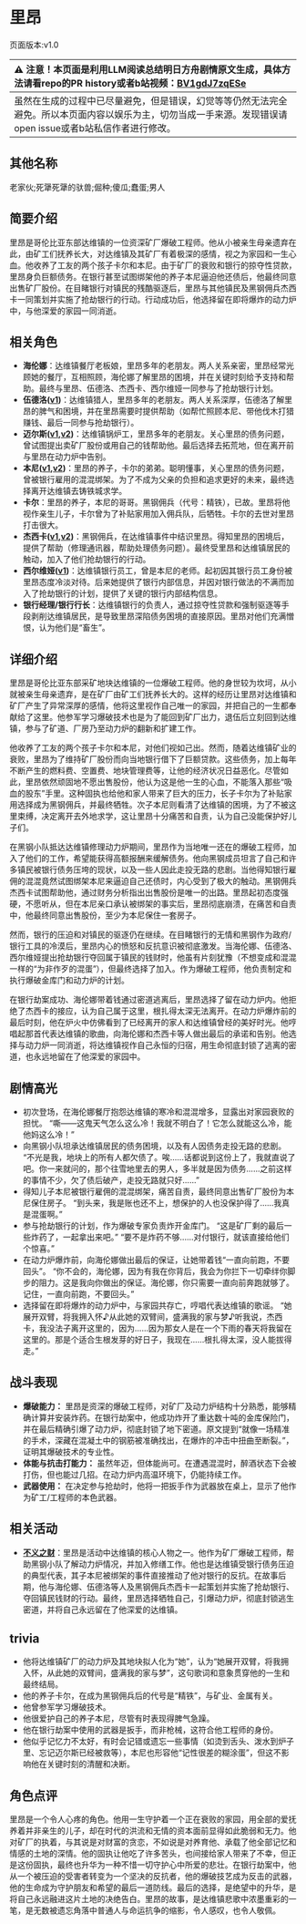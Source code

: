 # 里昂
页面版本:v1.0
 

| :warning: 注意！本页面是利用LLM阅读总结明日方舟剧情原文生成，具体方法请看repo的PR history或者b站视频：[BV1gdJ7zqESe](https://www.bilibili.com/video/BV1gdJ7zqESe/)         |
|:----------------------------|
| 虽然在生成的过程中已尽量避免，但是错误，幻觉等等仍然无法完全避免。所以本页面内容以娱乐为主，切勿当成一手来源。发现错误请open issue或者b站私信作者进行修改。|



## 其他名称
老家伙;死犟死犟的驮兽;倔种;傻瓜;蠢蛋;男人
## 简要介绍
里昂是哥伦比亚东部达维镇的一位资深矿厂爆破工程师。他从小被亲生母亲遗弃在此，由矿工们抚养长大，对达维镇及其矿厂有着极深的感情，视之为家园和一生心血。他收养了工友的两个孩子卡尔和本尼。由于矿厂的衰败和银行的掠夺性贷款，里昂身负巨额债务。在银行甚至试图绑架他的养子本尼逼迫他还债后，他最终同意出售矿厂股份。在目睹银行对镇民的残酷驱逐后，里昂与其他镇民及黑钢佣兵杰西卡一同策划并实施了抢劫银行的行动。行动成功后，他选择留在即将爆炸的动力炉中，与他深爱的家园一同消逝。
## 相关角色
-   **海伦娜**：达维镇餐厅老板娘，里昂多年的老朋友。两人关系亲密，里昂经常光顾她的餐厅，互相照顾，海伦娜了解里昂的困境，并在关键时刻给予支持和帮助。最终与里昂、伍德洛、杰西卡、西尔维娅一同参与了抢劫银行计划。
-   **伍德洛([v1](extended_char_wu_de_luo.md))**：达维镇猎人，里昂多年的老朋友。两人关系深厚，伍德洛了解里昂的脾气和困境，并在里昂需要时提供帮助（如帮忙照顾本尼、带他伐木打猎赚钱、最后一同参与抢劫银行）。
-   **迈尔斯([v1](extended_char_mai_er_si.md),[v2](../char_v3/extended_char_mai_er_si.md))**：达维镇锅炉工，里昂多年的老朋友。关心里昂的债务问题，曾试图提出卖矿厂股份或用自己的钱帮助他。最后选择去拓荒地，但在离开前与里昂在动力炉中告别。
-   **本尼([v1](extended_char_ben_ni.md),[v2](../char_v3/extended_char_ben_ni.md))**：里昂的养子，卡尔的弟弟。聪明懂事，关心里昂的债务问题，曾被银行雇用的混混绑架。为了不成为父亲的负担和追求更好的未来，最终选择离开达维镇去铸铁城求学。
-   **卡尔**：里昂的养子，本尼的哥哥。黑钢佣兵（代号：精铁），已故。里昂将他视作亲生儿子，卡尔曾为了补贴家用加入佣兵队，后牺牲。卡尔的去世对里昂打击很大。
-   **杰西卡([v1](char_235_jesica.md),[v2](../char_v3/char_235_jesica.md))**：黑钢佣兵，在达维镇事件中结识里昂。得知里昂的困境后，提供了帮助（修理通讯器，帮助处理债务问题）。最终受里昂和达维镇居民的触动，加入了他们抢劫银行的行动。
-   **西尔维娅([v1](extended_char_xi_er_wei_ya.md))**：达维镇银行员工，曾是本尼的老师。起初因其银行员工身份被里昂态度冷淡对待。后来她提供了银行内部信息，并因对银行做法的不满而加入了抢劫银行的计划，提供了关键的银行内部结构信息。
-   **银行经理/银行行长**：达维镇银行的负责人，通过掠夺性贷款和强制驱逐等手段剥削达维镇居民，是导致里昂深陷债务困境的直接原因。里昂对他们充满憎恨，认为他们是“畜生”。
## 详细介绍
里昂是哥伦比亚东部采矿地块达维镇的一位爆破工程师。他的身世较为坎坷，从小就被亲生母亲遗弃，是在矿厂由矿工们抚养长大的。这样的经历让里昂对达维镇和矿厂产生了异常深厚的感情，他将这里视作自己唯一的家园，并把自己的一生都奉献给了这里。他参军学习爆破技术也是为了能回到矿厂出力，退伍后立刻回到达维镇，参与了矿道、厂房乃至动力炉的翻新和扩建工作。

他收养了工友的两个孩子卡尔和本尼，对他们视如己出。然而，随着达维镇矿业的衰败，里昂为了维持矿厂股份而向当地银行借下了巨额贷款。这些债务，加上每年不断产生的燃料费、空置费、地块管理费等，让他的经济状况日益恶化。尽管如此，里昂依然顽固地不愿出售股份，他认为这是他一生的心血，不能落入那些“吸血的股东”手里。这种固执也给他和家人带来了巨大的压力，长子卡尔为了补贴家用选择成为黑钢佣兵，并最终牺牲。次子本尼则看清了达维镇的困境，为了不被这里束缚，决定离开去外地求学，这让里昂十分痛苦和自责，认为自己没能保护好儿子们。

在黑钢小队抵达达维镇修理动力炉期间，里昂作为当地唯一还在的爆破工程师，加入了他们的工作，希望能获得高额报酬来缓解债务。他向黑钢成员坦言了自己和许多镇民被银行债务压垮的现状，以及一些人因此走投无路的悲剧。当他得知银行雇佣的混混竟然试图绑架本尼来逼迫自己还债时，内心受到了极大的触动。黑钢佣兵杰西卡试图帮助他，通过财务分析指出出售股份是唯一的出路。里昂起初态度强硬，不愿听从，但在本尼亲口承认被绑架的事实后，里昂彻底崩溃，在痛苦和自责中，他最终同意出售股份，至少为本尼保住一套房子。

然而，银行的压迫和对镇民的驱逐仍在继续。在目睹银行的无情和黑钢作为政府/银行工具的冷漠后，里昂内心的愤怒和反抗意识被彻底激发。当海伦娜、伍德洛、西尔维娅提出抢劫银行夺回属于镇民的钱财时，他虽有片刻犹豫（不想变成和混混一样的“为非作歹的混蛋”），但最终选择了加入。作为爆破工程师，他负责制定和执行爆破金库门和动力炉的计划。

在银行劫案成功、海伦娜带着钱通过密道逃离后，里昂选择了留在动力炉内。他拒绝了杰西卡的接应，认为自己属于这里，根扎得太深无法离开。在动力炉爆炸前的最后时刻，他在炉火中仿佛看到了已经离开的家人和达维镇曾经的美好时光。他哼唱起那首代表达维镇的歌曲，向海伦娜和杰西卡等人做出最后的承诺和告别。他选择与动力炉一同消逝，将达维镇视作自己永恒的归宿，用生命彻底封锁了逃离的密道，也永远地留在了他深爱的家园中。
## 剧情高光
-   初次登场，在海伦娜餐厅抱怨达维镇的寒冷和混混增多，显露出对家园衰败的担忧。
    “嘶——这鬼天气怎么这么冷！我就不明白了！它怎么就能这么冷，能他妈这么冷！”
-   向黑钢小队坦承达维镇居民的债务困境，以及有人因债务走投无路的悲剧。
    “不光是我，地块上的所有人都欠债了。唉......话都说到这份上了，我就直说了吧。你一来就问的，那个往雪地里去的男人，多半就是因为债务......之前这样的事情不少，欠了债后破产，走投无路就只好......”
-   得知儿子本尼被银行雇佣的混混绑架，痛苦自责，最终同意出售矿厂股份为本尼保住房子。
    “到头来，我是账也还不上，想保护的人也没保护得了......我真是混蛋啊。”
-   参与抢劫银行的计划，作为爆破专家负责炸开金库门。
    “这是矿厂剩的最后一些炸药了，一起拿出来吧。”
    “要不是炸药不够......对付银行，就该直接给他们个惊喜。”
-   在动力炉爆炸前，向海伦娜做出最后的保证，让她带着钱“一直向前跑，不要回头”。
    “你不会的，海伦娜，因为有我在你背后，我会为你拦下一切牵绊你脚步的阻力。这是我向你做出的保证。海伦娜，你只需要一直向前奔跑就够了。记住，一直向前跑，不要回头。”
-   选择留在即将爆炸的动力炉中，与家园共存亡，哼唱代表达维镇的歌谣。
    “她展开双臂，将我拥入怀♪从此她的双臂间，盛满我的家与梦♪听我说，杰西卡，我没法子离开这里的，因为......因为那女人是在一个下雨的春天将我留在这里的。那是个适合生根发芽的好日子，我现在......根扎得太深，没人能拔得走。”
## 战斗表现
-   **爆破能力：** 里昂是资深的爆破工程师，对矿厂及动力炉结构十分熟悉，能够精确计算并安装炸药。在银行劫案中，他成功炸开了重达数十吨的金库保险门，并在最后精确引爆了动力炉，彻底封锁了地下密道。原文提到“就像一场精准的手术，深藏在混凝土中的钢筋被准确找出，在爆炸的冲击中扭曲至断裂。”，证明其爆破技术的专业性。
-   **体能与抗击打能力：** 虽然年迈，但体能尚可。在遭遇混混时，醉酒状态下会被打伤，但也能过几招。在动力炉内高温环境下，仍能持续工作。
-   **武器使用：** 在决定参与抢劫时，他将一把扳手作为武器放在桌上，显示了他作为矿工/工程师的本色武器。
## 相关活动
-   **[不义之财](../stories/act28side.md)**：里昂是活动中达维镇的核心人物之一。他作为矿厂爆破工程师，帮助黑钢小队了解动力炉情况，并加入修缮工作。他也是达维镇受银行债务压迫的典型代表，其子本尼被绑架的事件直接推动了他对银行的反抗。在故事后期，他与海伦娜、伍德洛等人及黑钢佣兵杰西卡一起策划并实施了抢劫银行、夺回镇民钱财的行动。最终，里昂选择牺牲自己，引爆动力炉，彻底封锁逃生密道，并将自己永远留在了他深爱的达维镇。
## trivia
-   他将达维镇矿厂的动力炉及其地块拟人化为“她”，认为“她展开双臂，将我拥入怀，从此她的双臂间，盛满我的家与梦”，这句歌词和意象贯穿他的一生和最终结局。
-   他的养子卡尔，在成为黑钢佣兵后的代号是“精铁”，与矿业、金属有关。
-   他曾参军学习爆破技术。
-   他很爱护自己的养子本尼，尽管有时表现得脾气急躁。
-   他在银行劫案中使用的武器是扳手，而非枪械，这符合他工程师的身份。
-   他似乎记忆力不太好，有时会记错或遗忘一些事情（如烫到舌头、泼水到炉子里、忘记迈尔斯已经被救等），本尼也形容他“记性很差的糊涂蛋”，但这不影响他在关键时刻的清醒和决断。
## 角色点评
里昂是一个令人心疼的角色。他用一生守护着一个正在衰败的家园，用全部的爱抚养着并非亲生的儿子，却在时代的洪流和无情的资本面前显得如此脆弱和无力。他对矿厂的执着，与其说是对财富的贪恋，不如说是对养育他、承载了他全部记忆和情感的土地的深情。他的固执让他吃了许多苦头，也间接给家人带来了不幸，但正是这份固执，最终也升华为一种不惜一切守护心中所爱的悲壮。在银行劫案中，他从一个被压迫的受害者转变为一个坚决的反抗者，他的爆破技艺成为反击的武器，他的生命成为守护朋友和希望的最后一道防线。最后的选择，是绝望中的升华，是将自己永远融进这片土地的决绝告白。里昂的故事，是达维镇悲歌中浓墨重彩的一笔，是无数被遗忘角落中普通人与命运抗争的缩影，令人感叹，也令人敬佩。